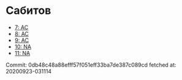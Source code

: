 # Сабитов
- [7: AC](7.md)
- [8: AC](8.md)
- [9: AC](9.md)
- [10: NA](10.md)
- [11: NA](11.md)

Commit: 0db48c48a88efff57f051eff33ba7de387c089cd
 fetched at: 20200923-031114
